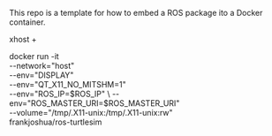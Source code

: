 This repo is a template for how to embed a ROS package ito a Docker container.

xhost +

docker run -it \
    --network="host" \
    --env="DISPLAY" \
    --env="QT_X11_NO_MITSHM=1" \
    --env="ROS_IP=$ROS_IP" \
    --env="ROS_MASTER_URI=$ROS_MASTER_URI" \
    --volume="/tmp/.X11-unix:/tmp/.X11-unix:rw" \
    frankjoshua/ros-turtlesim
